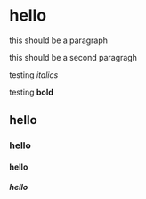 # hello
this should be a paragraph

this should be a second paragragh

testing *italics*

testing **bold**
## hello
### hello
#### hello
##### hello

